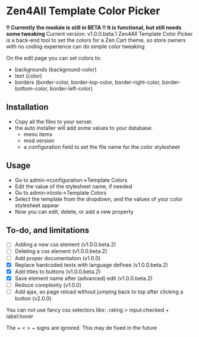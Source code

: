 # Zen4All Template Color Picker
**!! Currently the module is still in BETA !! It is functional, but still needs some tweaking**
Current version: v1.0.0.beta.1
Zen4All Template Color Picker is a back-end tool to set the colors for a Zen Cart theme, so store owners with no coding experience can do simple color tweaking

On the edit page you can set colors to:
- backgrounds (background-color)
- text (color)
- borders (border-color, border-top-color, border-right-color, border-bottom-color, border-left-color)


## Installation
- Copy all the files to your server.
- the auto installer will add some values to your database:
  - menu items
  - mod version
  - a configuration field to set the file name for the color stylesheet
  
## Usage
- Go to admin->configuration->Template Colors
- Edit the value of the stylesheet name, if needed
- Go to admin->tools->Template Colors
- Select the template from the dropdown, and the values of your color stylesheet appear
- Now you can edit, delete, or add a new property

## To-do, and limitations
- [ ] Adding a new css element (v1.0.0.beta.2)
- [ ] Deleting a css element (v1.0.0.beta.2)
- [ ] Add proper documentation (v1.0.0)
- [X] Replace hardcoded texts with language defines (v1.0.0.beta.2)
- [X] Add titles to buttons (v1.0.0.beta.2)
- [X] Save element name after (advanced) edit (v1.0.0.beta.2)
- [ ] Reduce complexity (v1.0.0)
- [ ] Add ajax, so page reload without jumping back to top after clicking a button (v2.0.0)

You can not use fancy css selectors like:
  .rating > input:checked + label:hover

The + < > ~ signs are ignored. This may de fixed in the future
